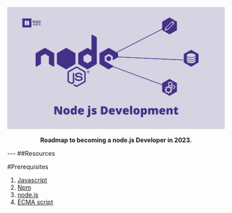 <div align="center">
  <img src="img/node.png" alt="Front-End Development" />
  <p><strong>Roadmap to becoming a node.js Developer in 2023.</strong></p>
</div>
---
##Resources

#Prerequisites

1. [Javascript](https://frontendmasters.com/guides/learning-roadmap/javascript-fundamentals/)
2. [Npm](https://nodejs.dev/en/learn/an-introduction-to-the-npm-package-manager/)
3. [node.js](https://www.youtube.com/watch?v=nSFe1-kpfbQ)
4. [ECMA script](https://www.youtube.com/watch?v=_GMEqhUyyFM)

